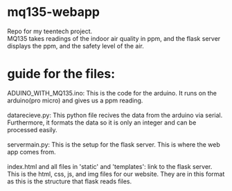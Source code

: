 # mq135-webapp<br/>
Repo for my teentech project. <br/>
MQ135 takes readings of the indoor air quality in ppm, and the flask server displays the ppm, and the safety level of the air.

# guide for the files: <br/>
ADUINO_WITH_MQ135.ino: This is the code for the arduino. It runs on the arduino(pro micro) and gives us a ppm reading. <br/> <br/>
datarecieve.py: This python file recives the data from the arduino via serial. Furthermore, it formats the data so it is only an integer and can be processed easily. <br/><br/>
servermain.py: This is the setup for the flask server. This is where the web app comes from.</br></br>
index.html and all files in 'static' and 'templates': link to the flask server. This is the html, css, js, and img files for our website. They are in this format as this is the structure that flask reads files.

